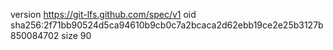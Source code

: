 version https://git-lfs.github.com/spec/v1
oid sha256:2f71bb90524d5ca94610b9cb0c7a2bcaca2d62ebb19ce2e25b3127b850084702
size 90
